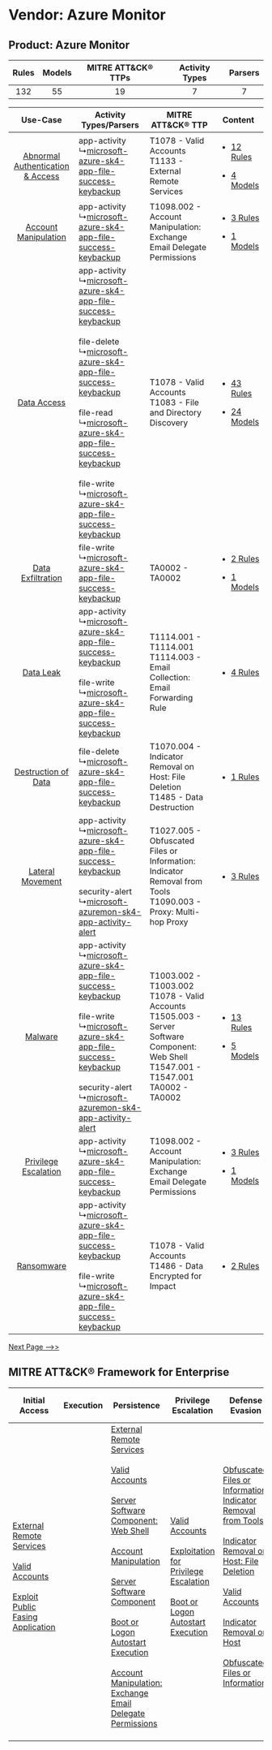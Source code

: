 Vendor: Azure Monitor
=====================
Product: Azure Monitor
----------------------
| Rules | Models | MITRE ATT&CK® TTPs | Activity Types | Parsers |
|:-----:|:------:|:------------------:|:--------------:|:-------:|
|  132  |   55   |         19         |       7        |    7    |

|    Use-Case    | Activity Types/Parsers    | MITRE ATT&CK® TTP    | Content    |
|:----:| ---- | ---- | ---- |
| [Abnormal Authentication & Access](../../../UseCases/uc_abnormal_authentication_&_access.md) |  app-activity<br> ↳[microsoft-azure-sk4-app-file-success-keybackup](Ps/pC_microsoftazuresk4appfilesuccesskeybackup.md)<br>    | T1078 - Valid Accounts<br>T1133 - External Remote Services<br>    | [<ul><li>12 Rules</li></ul><ul><li>4 Models</li></ul>](RM/r_m_azure_monitor_azure_monitor_Abnormal_Authentication_&_Access.md) |
|    [Account Manipulation](../../../UseCases/uc_account_manipulation.md)    |  app-activity<br> ↳[microsoft-azure-sk4-app-file-success-keybackup](Ps/pC_microsoftazuresk4appfilesuccesskeybackup.md)<br>    | T1098.002 - Account Manipulation: Exchange Email Delegate Permissions<br>    | [<ul><li>3 Rules</li></ul><ul><li>1 Models</li></ul>](RM/r_m_azure_monitor_azure_monitor_Account_Manipulation.md)    |
|    [Data Access](../../../UseCases/uc_data_access.md)    |  app-activity<br> ↳[microsoft-azure-sk4-app-file-success-keybackup](Ps/pC_microsoftazuresk4appfilesuccesskeybackup.md)<br><br> file-delete<br> ↳[microsoft-azure-sk4-app-file-success-keybackup](Ps/pC_microsoftazuresk4appfilesuccesskeybackup.md)<br><br> file-read<br> ↳[microsoft-azure-sk4-app-file-success-keybackup](Ps/pC_microsoftazuresk4appfilesuccesskeybackup.md)<br><br> file-write<br> ↳[microsoft-azure-sk4-app-file-success-keybackup](Ps/pC_microsoftazuresk4appfilesuccesskeybackup.md)<br> | T1078 - Valid Accounts<br>T1083 - File and Directory Discovery<br>    | [<ul><li>43 Rules</li></ul><ul><li>24 Models</li></ul>](RM/r_m_azure_monitor_azure_monitor_Data_Access.md)    |
|    [Data Exfiltration](../../../UseCases/uc_data_exfiltration.md)    |  file-write<br> ↳[microsoft-azure-sk4-app-file-success-keybackup](Ps/pC_microsoftazuresk4appfilesuccesskeybackup.md)<br>    | TA0002 - TA0002<br>    | [<ul><li>2 Rules</li></ul><ul><li>1 Models</li></ul>](RM/r_m_azure_monitor_azure_monitor_Data_Exfiltration.md)    |
|    [Data Leak](../../../UseCases/uc_data_leak.md)    |  app-activity<br> ↳[microsoft-azure-sk4-app-file-success-keybackup](Ps/pC_microsoftazuresk4appfilesuccesskeybackup.md)<br><br> file-write<br> ↳[microsoft-azure-sk4-app-file-success-keybackup](Ps/pC_microsoftazuresk4appfilesuccesskeybackup.md)<br>    | T1114.001 - T1114.001<br>T1114.003 - Email Collection: Email Forwarding Rule<br>    | [<ul><li>4 Rules</li></ul>](RM/r_m_azure_monitor_azure_monitor_Data_Leak.md)    |
|    [Destruction of Data](../../../UseCases/uc_destruction_of_data.md)    |  file-delete<br> ↳[microsoft-azure-sk4-app-file-success-keybackup](Ps/pC_microsoftazuresk4appfilesuccesskeybackup.md)<br>    | T1070.004 - Indicator Removal on Host: File Deletion<br>T1485 - Data Destruction<br>    | [<ul><li>1 Rules</li></ul>](RM/r_m_azure_monitor_azure_monitor_Destruction_of_Data.md)    |
|    [Lateral Movement](../../../UseCases/uc_lateral_movement.md)    |  app-activity<br> ↳[microsoft-azure-sk4-app-file-success-keybackup](Ps/pC_microsoftazuresk4appfilesuccesskeybackup.md)<br><br> security-alert<br> ↳[microsoft-azuremon-sk4-app-activity-alert](Ps/pC_microsoftazuremonsk4appactivityalert.md)<br>    | T1027.005 - Obfuscated Files or Information: Indicator Removal from Tools<br>T1090.003 - Proxy: Multi-hop Proxy<br>    | [<ul><li>3 Rules</li></ul>](RM/r_m_azure_monitor_azure_monitor_Lateral_Movement.md)    |
|    [Malware](../../../UseCases/uc_malware.md)    |  app-activity<br> ↳[microsoft-azure-sk4-app-file-success-keybackup](Ps/pC_microsoftazuresk4appfilesuccesskeybackup.md)<br><br> file-write<br> ↳[microsoft-azure-sk4-app-file-success-keybackup](Ps/pC_microsoftazuresk4appfilesuccesskeybackup.md)<br><br> security-alert<br> ↳[microsoft-azuremon-sk4-app-activity-alert](Ps/pC_microsoftazuremonsk4appactivityalert.md)<br>    | T1003.002 - T1003.002<br>T1078 - Valid Accounts<br>T1505.003 - Server Software Component: Web Shell<br>T1547.001 - T1547.001<br>TA0002 - TA0002<br> | [<ul><li>13 Rules</li></ul><ul><li>5 Models</li></ul>](RM/r_m_azure_monitor_azure_monitor_Malware.md)    |
|    [Privilege Escalation](../../../UseCases/uc_privilege_escalation.md)    |  app-activity<br> ↳[microsoft-azure-sk4-app-file-success-keybackup](Ps/pC_microsoftazuresk4appfilesuccesskeybackup.md)<br>    | T1098.002 - Account Manipulation: Exchange Email Delegate Permissions<br>    | [<ul><li>3 Rules</li></ul><ul><li>1 Models</li></ul>](RM/r_m_azure_monitor_azure_monitor_Privilege_Escalation.md)    |
|    [Ransomware](../../../UseCases/uc_ransomware.md)    |  app-activity<br> ↳[microsoft-azure-sk4-app-file-success-keybackup](Ps/pC_microsoftazuresk4appfilesuccesskeybackup.md)<br><br> file-write<br> ↳[microsoft-azure-sk4-app-file-success-keybackup](Ps/pC_microsoftazuresk4appfilesuccesskeybackup.md)<br>    | T1078 - Valid Accounts<br>T1486 - Data Encrypted for Impact<br>    | [<ul><li>2 Rules</li></ul>](RM/r_m_azure_monitor_azure_monitor_Ransomware.md)    |
[Next Page -->>](2_ds_azure_monitor_azure_monitor.md)

MITRE ATT&CK® Framework for Enterprise
--------------------------------------
| Initial Access                                                                                                                                                                                                                         | Execution | Persistence                                                                                                                                                                                                                                                                                                                                                                                                                                                                                                                                                                                                  | Privilege Escalation                                                                                                                                                                                                                                | Defense Evasion                                                                                                                                                                                                                                                                                                                                                                                                                                              | Credential Access                                                          | Discovery                                                                         | Lateral Movement | Collection                                                                                                                                                            | Command and Control                                                                                                                       | Exfiltration | Impact                                                                                                                                              |
| -------------------------------------------------------------------------------------------------------------------------------------------------------------------------------------------------------------------------------------- | --------- | ------------------------------------------------------------------------------------------------------------------------------------------------------------------------------------------------------------------------------------------------------------------------------------------------------------------------------------------------------------------------------------------------------------------------------------------------------------------------------------------------------------------------------------------------------------------------------------------------------------ | --------------------------------------------------------------------------------------------------------------------------------------------------------------------------------------------------------------------------------------------------- | ------------------------------------------------------------------------------------------------------------------------------------------------------------------------------------------------------------------------------------------------------------------------------------------------------------------------------------------------------------------------------------------------------------------------------------------------------------ | -------------------------------------------------------------------------- | --------------------------------------------------------------------------------- | ---------------- | --------------------------------------------------------------------------------------------------------------------------------------------------------------------- | ----------------------------------------------------------------------------------------------------------------------------------------- | ------------ | --------------------------------------------------------------------------------------------------------------------------------------------------- |
| [External Remote Services](https://attack.mitre.org/techniques/T1133)<br><br>[Valid Accounts](https://attack.mitre.org/techniques/T1078)<br><br>[Exploit Public Fasing Application](https://attack.mitre.org/techniques/T1190)<br><br> |           | [External Remote Services](https://attack.mitre.org/techniques/T1133)<br><br>[Valid Accounts](https://attack.mitre.org/techniques/T1078)<br><br>[Server Software Component: Web Shell](https://attack.mitre.org/techniques/T1505/003)<br><br>[Account Manipulation](https://attack.mitre.org/techniques/T1098)<br><br>[Server Software Component](https://attack.mitre.org/techniques/T1505)<br><br>[Boot or Logon Autostart Execution](https://attack.mitre.org/techniques/T1547)<br><br>[Account Manipulation: Exchange Email Delegate Permissions](https://attack.mitre.org/techniques/T1098/002)<br><br> | [Valid Accounts](https://attack.mitre.org/techniques/T1078)<br><br>[Exploitation for Privilege Escalation](https://attack.mitre.org/techniques/T1068)<br><br>[Boot or Logon Autostart Execution](https://attack.mitre.org/techniques/T1547)<br><br> | [Obfuscated Files or Information: Indicator Removal from Tools](https://attack.mitre.org/techniques/T1027/005)<br><br>[Indicator Removal on Host: File Deletion](https://attack.mitre.org/techniques/T1070/004)<br><br>[Valid Accounts](https://attack.mitre.org/techniques/T1078)<br><br>[Indicator Removal on Host](https://attack.mitre.org/techniques/T1070)<br><br>[Obfuscated Files or Information](https://attack.mitre.org/techniques/T1027)<br><br> | [OS Credential Dumping](https://attack.mitre.org/techniques/T1003)<br><br> | [File and Directory Discovery](https://attack.mitre.org/techniques/T1083)<br><br> |                  | [Email Collection](https://attack.mitre.org/techniques/T1114)<br><br>[Email Collection: Email Forwarding Rule](https://attack.mitre.org/techniques/T1114/003)<br><br> | [Proxy: Multi-hop Proxy](https://attack.mitre.org/techniques/T1090/003)<br><br>[Proxy](https://attack.mitre.org/techniques/T1090)<br><br> |              | [Data Destruction](https://attack.mitre.org/techniques/T1485)<br><br>[Data Encrypted for Impact](https://attack.mitre.org/techniques/T1486)<br><br> |